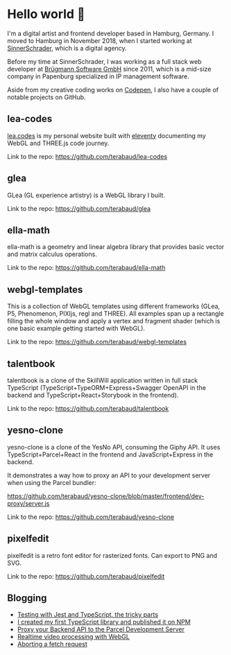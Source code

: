 # Hello world 👋

I'm a digital artist and frontend developer based in Hamburg, Germany. I moved to Hamburg in November 2018, when I started working at [SinnerSchrader](https://github.com/sinnerschrader), which is a digital agency. 

Before my time at SinnerSchrader, I was working as a full stack web developer at [Brügmann Software GmbH](https://patorg.de) since 2011, which is a mid-size company in Papenburg specialized in IP management software.

Aside from my creative coding works on [Codepen](https://codepen.io/terabaud), I also have a couple of notable projects on GitHub.

## lea-codes

[lea.codes](https://lea.codes) is my personal website built with [eleventy](https://11ty.dev) documenting my WebGL and THREE.js code journey.

Link to the repo: https://github.com/terabaud/lea-codes

## glea

GLea (GL experience artistry) is a WebGL library I built.

Link to the repo: https://github.com/terabaud/glea

## ella-math

ella-math is a geometry and linear algebra library that provides basic vector and matrix calculus operations.

Link to the repo: https://github.com/terabaud/ella-math

## webgl-templates

This is a collection of WebGL templates using different frameworks (GLea, P5, Phenomenon, PIXIjs, regl and THREE). All examples span up a rectangle filling the whole window and apply a vertex and fragment shader (which is one basic example getting started with WebGL).

Link to the repo: https://github.com/terabaud/webgl-templates

## talentbook

talentbook is a clone of the SkillWill application written in full stack TypeScript (TypeScript+TypeORM+Express+Swagger OpenAPI in the backend and TypeScript+React+Storybook in the frontend).

Link to the repo: https://github.com/terabaud/talentbook

## yesno-clone

yesno-clone is a clone of the YesNo API, consuming the Giphy API. It uses TypeScript+Parcel+React in the frontend and JavaScript+Express in the backend.

It demonstrates a way how to proxy an API to your development server when using the Parcel bundler:  

https://github.com/terabaud/yesno-clone/blob/master/frontend/dev-proxy/server.js

Link to the repo: https://github.com/terabaud/yesno-clone

## pixelfedit

pixelfedit is a retro font editor for rasterized fonts. Can export to PNG and SVG.

Link to the repo: https://github.com/terabaud/pixelfedit

## Blogging

- [Testing with Jest and TypeScript, the tricky parts](https://dev.to/s2engineers/testing-with-jest-and-typescript-the-tricky-parts-1gnc)
- [I created my first TypeScript library and published it on NPM](https://dev.to/terabaud/i-created-and-my-first-typescript-library-and-published-it-on-npm-44c)
- [Proxy your Backend API to the Parcel Development Server](https://dev.to/s2engineers/proxy-your-backend-api-to-the-parcel-development-server-5bh4)
- [Realtime video processing with WebGL](https://dev.to/terabaud/realtime-video-processing-with-webgl-5653)
- [Aborting a fetch request](https://dev.to/terabaud/aborting-a-fetch-request-4pmb)
